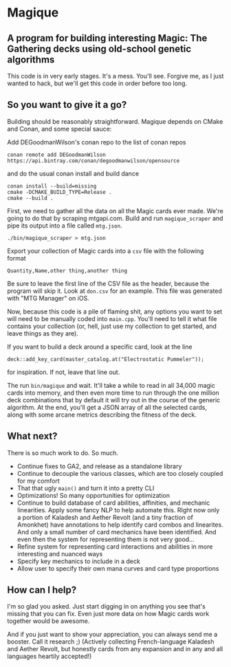 # Magique
## A program for building interesting Magic: The Gathering decks using old-school genetic algorithms

This code is in very early stages. It's a mess. You'll see. Forgive me, as I just wanted to hack, but we'll get this code in order before too long.

## So you want to give it a go?

Building should be reasonably straightforward. Magique depends on CMake and Conan, and some special sauce:

Add DEGoodmanWilson's conan repo to the list of conan repos

```
conan remote add DEGoodmanWilson https://api.bintray.com/conan/degoodmanwilson/opensource
```

and do the usual conan install and build dance

```
conan install --build=missing
cmake -DCMAKE_BUILD_TYPE=Release .
cmake --build .
```

First, we need to gather all the data on all the Magic cards ever made. We're going to do that by scraping mtgapi.com. Build and run `magique_scraper` and pipe its output into a file called `mtg.json`.

```
./bin/magique_scraper > mtg.json
```

Export your collection of Magic cards into a `csv` file with the following format
```
Quantity,Name,other thing,another thing
```

Be sure to leave the first line of the CSV file as the header, because the program will skip it. Look at `don.csv` for an example. This file was generated with "MTG Manager" on iOS.

Now, because this code is a pile of flaming shit, any options you want to set will need to be manually coded into `main.cpp`. You'll need to tell it what file contains your collection (or, hell, just use my collection to get started, and leave things as they are).

If you want to build a deck around a specific card, look at the line
```
deck::add_key_card(master_catalog.at("Electrostatic Pummeler"));
```
for inspiration. If not, leave that line out.

The run `bin/magique` and wait. It'll take a while to read in all 34,000 magic cards into memory, and then even more time to run through the one million deck combinations that by default it will try out in the course of the generic algorithm. At the end, you'll get a JSON array of all the selected cards, along with some arcane metrics describing the fitness of the deck.

## What next?

There is so much work to do. So much.

* Continue fixes to GA2, and release as a standalone library
* Continue to decouple the various classes, which are too closely coupled for my comfort
* That that ugly `main()` and turn it into a pretty CLI
* Optimizations! So many opportunities for optimization
* Continue to build database of card abilities, affinities, and mechanic linearities. Apply some fancy NLP to help automate this. RIght now only a portion of Kaladesh and Aether Revolt (and a tiny fraction of Amonkhet) have annotations to help identify card combos and linearites. And only a small number of card mechanics have been identified. And even then the system for representing them is not very good…
* Refine system for representing card interactions and abilities in more interesting and nuanced ways
* Specify key mechanics to include in a deck
* Allow user to specify their own mana curves and card type proportions

## How can I help?

I'm so glad you asked. Just start digging in on anything you see that's missing that you can fix. Even just more data on how Magic cards work together would be awesome.

And if you just want to show your appreciation, you can always send me a booster. Call it research ;) (Actively collecting French-language Kaladesh and Aether Revolt, but honestly cards from any expansion and in any and all languages heartily accepted!)